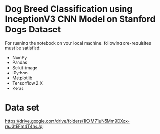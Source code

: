 # Dog Breed Classification using InceptionV3 CNN Model on Stanford Dogs Dataset

For running the notebook on your local machine, following pre-requisites must be satisfied:

- NumPy
- Pandas
- Scikit-image
- IPython
- Matplotlib
- Tensorflow 2.X
- Keras

# Data set

https://drive.google.com/drive/folders/1KXM71uN5Mm9DXpx-reJ3tBFm4T4hoJqj
